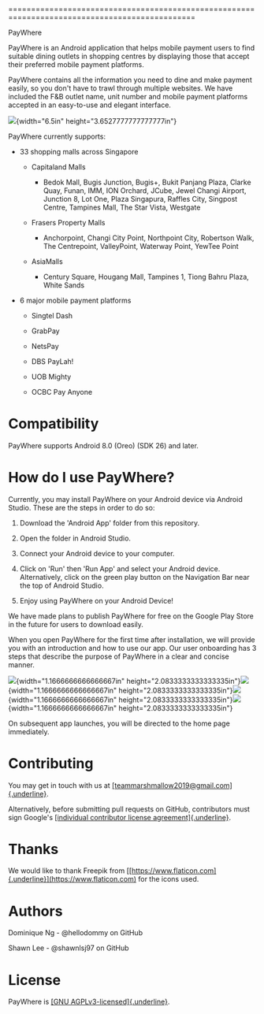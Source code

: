 <img src="./READMEMedia/media/image1.png" width="0.5416666666666666in" height="0.6979166666666666in" />
===============================================================================================

PayWhere

PayWhere is an Android application that helps mobile payment users to
find suitable dining outlets in shopping centres by displaying those
that accept their preferred mobile payment platforms.

PayWhere contains all the information you need to dine and make payment
easily, so you don't have to trawl through multiple websites. We have
included the F&B outlet name, unit number and mobile payment platforms
accepted in an easy-to-use and elegant interface.

![](./READMEMedia/media/image2.png){width="6.5in"
height="3.6527777777777777in"}

PayWhere currently supports:

-   33 shopping malls across Singapore

    -   Capitaland Malls

        -   Bedok Mall, Bugis Junction, Bugis+, Bukit Panjang Plaza,
            Clarke Quay, Funan, IMM, ION Orchard, JCube, Jewel Changi
            Airport, Junction 8, Lot One, Plaza Singapura, Raffles City,
            Singpost Centre, Tampines Mall, The Star Vista, Westgate

    -   Frasers Property Malls

        -   Anchorpoint, Changi City Point, Northpoint City, Robertson
            Walk, The Centrepoint, ValleyPoint, Waterway Point, YewTee
            Point

    -   AsiaMalls

        -   Century Square, Hougang Mall, Tampines 1, Tiong Bahru Plaza,
            White Sands

-   6 major mobile payment platforms

    -   Singtel Dash

    -   GrabPay

    -   NetsPay

    -   DBS PayLah!

    -   UOB Mighty

    -   OCBC Pay Anyone

Compatibility
=============

PayWhere supports Android 8.0 (Oreo) (SDK 26) and later.

How do I use PayWhere?
======================

Currently, you may install PayWhere on your Android device via Android
Studio. These are the steps in order to do so:

1.  Download the 'Android App' folder from this repository.

2.  Open the folder in Android Studio.

3.  Connect your Android device to your computer.

4.  Click on 'Run' then 'Run App' and select your Android device.
    Alternatively, click on the green play button on the Navigation Bar
    near the top of Android Studio.

5.  Enjoy using PayWhere on your Android Device!

We have made plans to publish PayWhere for free on the Google Play Store
in the future for users to download easily.

When you open PayWhere for the first time after installation, we will
provide you with an introduction and how to use our app. Our user
onboarding has 3 steps that describe the purpose of PayWhere in a clear
and concise manner.

![](./READMEMedia/media/image3.png){width="1.1666666666666667in"
height="2.0833333333333335in"}![](./READMEMedia/media/image4.png){width="1.1666666666666667in"
height="2.0833333333333335in"}![](./READMEMedia/media/image5.png){width="1.1666666666666667in"
height="2.0833333333333335in"}![](./READMEMedia/media/image6.png){width="1.1666666666666667in"
height="2.0833333333333335in"}

On subsequent app launches, you will be directed to the home page
immediately.

Contributing
============

You may get in touch with us at
[[teammarshmallow2019\@gmail.com]{.underline}](mailto:teammarshmallow2019@gmail.com).

Alternatively, before submitting pull requests on GitHub, contributors
must sign Google\'s [[individual contributor license
agreement]{.underline}](https://cla.developers.google.com/about/google-individual).

Thanks
======

We would like to thank Freepik from
[[https://www.flaticon.com]{.underline}](https://www.flaticon.com) for
the icons used.

Authors
=======

Dominique Ng - \@hellodommy on GitHub

Shawn Lee - \@shawnlsj97 on GitHub

License
=======

PayWhere is [[GNU
AGPLv3-licensed]{.underline}](https://github.com/shawnlsj97/PayWhere/blob/master/LICENSE).
